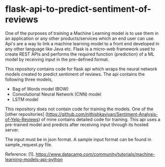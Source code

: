 # flask-api-to-predict-sentiment-of-reviews

One of the purposes of training a Machine Learning model is to use them in an application or any other products/services which an end user can use. Api's are a way to link a machine learning model to a front end developed in any other language like Java etc. Flask is a micro-web framework used to create REST APIs and performs the required function (prediction) of a ML model by receiving input in the pre-defined format.

This repository contains code for flask api which wraps the neural network models created to predict sentiment of reviews. The api contains the following three models,  
* Bag of Words model (BOW)
* Convolutional Neural Network (CNN) model
* LSTM model

This repository does not contain code for training the models. One of the [other repositories] (https://github.com/nithishkaviyan/Sentiment-Analysis-of-Yelp-Reviews) of mine contains detailed code for training. This api uses a pre-trained model and predicts after receiving input through its hosted server.

The input must be in json format. A sample input format can be found in sample_request.py file.





Reference:
[1]. https://www.datacamp.com/community/tutorials/machine-learning-models-api-python

